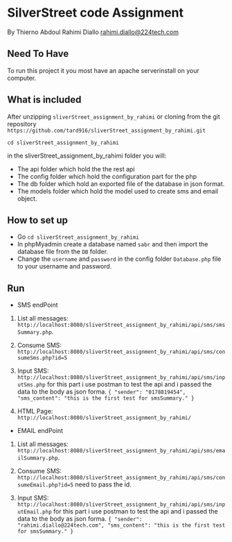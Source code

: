 # SilverStreet code Assignment 
By Thierno Abdoul Rahimi Diallo rahimi.diallo@224tech.com
 
 ## Need To Have  
 To run this project it you most have an apache serverinstall on your computer.
 
## What is included

After unzipping `sliverStreet_assignment_by_rahimi` or cloning from the git repository `https://github.com/tard916/sliverStreet_assignment_by_rahimi.git`

`cd sliverStreet_assignment_by_rahimi`

in the sliverStreet_assignment_by_rahimi folder you will:

- The api folder which hold the the rest api
- The config folder which hold the configuration part for the php
- The db folder which hold an exported file of the database in json format.
- The models folder which hold the model used to create sms and email object.

## How to set up 

- Go `cd sliverStreet_assignment_by_rahimi`
- In phpMyadmin create a database named `sabr` and then import the database file from the `DB` folder.
- Change the `username` and `password` in the config folder `Database.php` file to your username and password.

## Run

- SMS endPoint

1) List all messages: `http://localhost:8080/sliverStreet_assignment_by_rahimi/api/sms/smsSummary.php`.

2) Consume SMS: `http://localhost:8080/sliverStreet_assignment_by_rahimi/api/sms/consumeSms.php?id=5`

3) Input SMS: `http://localhost:8080/sliverStreet_assignment_by_rahimi/api/sms/inputSms.php` for this part i use postman to test the api and i passed the data to the body as json forma.
`{
	"sender": "0178819454",
	"sms_content": "this is the first test for smsSummary."
}`

4) HTML Page: `http://localhost:8080/sliverStreet_assignment_by_rahimi/`

- EMAIL endPoint 

1) List all messages: `http://localhost:8080/sliverStreet_assignment_by_rahimi/api/sms/emailSummary.php`.

2) Consume SMS: `http://localhost:8080/sliverStreet_assignment_by_rahimi/api/sms/consumeEmail.php?id=5` need to pass the id.

3) Input SMS: `http://localhost:8080/sliverStreet_assignment_by_rahimi/api/sms/inputEmail.php` for this part i use postman to test the api and i passed the data to the body as json forma.
`{
	"sender": "rahimi.diallo@224tech.com",
	"sms_content": "this is the first test for smsSummary."
}`

